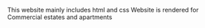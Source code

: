 This website mainly includes html and css 
Website is rendered for Commercial estates and apartments
